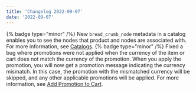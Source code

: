 ```yaml
---
title: 'Changelog 2022-09-07'
date: '2022-09-07'
---
```

{% badge type="minor" /%} New `bread_crumb_node` metadata in a catalog enables you to see the nodes that product and nodes are associated with. For more information, see [Catalogs](/docs/pxm/catalogs/catalogs).
{% badge type="minor" /%} Fixed a bug where promotions were not applied when the currency of the item or cart does not match the currency of the promotion. When you apply the promotion, you will now get a promotion message indicating the currency mismatch. In this case, the promotion with the mismatched currency will be skipped, and any other applicable promotions will be applied. For more information, see [Add Promotion to Cart](/docs/commerce-cloud/carts/cart-items/add-promotion-to-cart).

